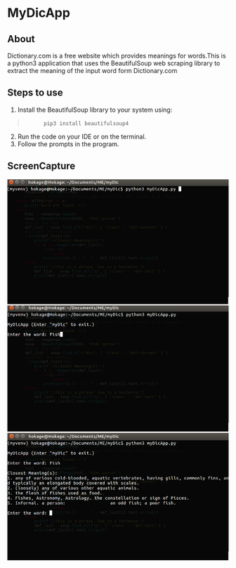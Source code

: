# MyDicApp

## About
Dictionary.com is a free website which provides meanings for words.This is a python3 application that uses the BeautifulSoup web scraping library to extract the meaning of the input word form Dictionary.com                 																																													 
## Steps to use         																																	 
1. Install the BeautifulSoup library to your system using:
>           pip3 install beautifulsoup4
2. Run the code on your IDE or on the terminal.
3. Follow the prompts in the program.

## ScreenCapture
![1](https://github.com/aman15012/MyDicApp/blob/master/img/1.png)
![2](https://github.com/aman15012/MyDicApp/blob/master/img/2.png)
![3](https://github.com/aman15012/MyDicApp/blob/master/img/3.png)
